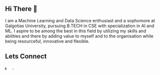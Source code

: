 ## Hi There 👋

I am a Machine Learning and Data Science enthusiast and a sophomore at Galgotias University, pursuing B.TECH in CSE with specialization in AI and ML. I aspire to be among the best in this field by utilizing my skills and abilities and there by adding value to myself and to the organisation while being resourceful, innovative and flexible.


## Lets Connect
<a href="">
  <img src="https://wie.ieee.org/wp-content/uploads/2019/06/twitter-logo-transparent-15.png" height="4%" ; width="4%" ; margin-left:0px;></img></a>   

  <a href="https://www.linkedin.com/in/rishabh--kapoor/">
    <img src="https://www.flaticon.com/svg/static/icons/svg/174/174857.svg" height="3%" ; width="3%" ; margin-left:20px;></img></a>

